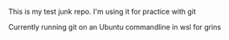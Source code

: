 This is my test junk repo.   I'm using it for practice with git

Currently running git on an Ubuntu commandline in wsl for grins

